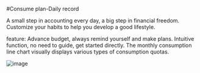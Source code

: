 #Consume plan-Daily record


A small step in accounting every day, a big step in financial freedom.
Customize your habits to help you develop a good lifestyle.

feature:
Advance budget, always remind yourself and make plans.
Intuitive function, no need to guide, get started directly.
The monthly consumption line chart visually displays various types of consumption quotas.



![image]( https://github.com/listhentome/Consumption-Plan-Daily-record/blob/master/Simulator%20Screen%20Shot%20-%20iPhone%208%20Plus%20-%202018-11-07%20at%2015.35.50.png)


